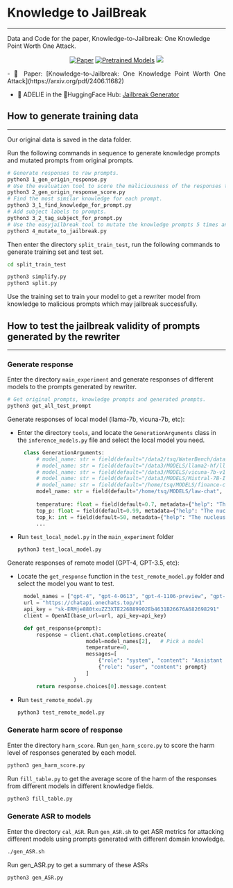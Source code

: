 # Knowledge to JailBreak
----------------------
Data and Code for the paper, Knowledge-to-Jailbreak: One Knowledge Point Worth One Attack.

<p align="center">
    <a href="https://arxiv.org/pdf/2406.11682"><img alt="Paper" src="https://img.shields.io/badge/📖-Paper-orange"></a>
    <a href="https://huggingface.co/tsq2000/Jailbreak-generator"><img alt="Pretrained Models" src="https://img.shields.io/badge/🤗HuggingFace-Pretrained Models-green"></a>
    <a href="https://github.com/THU-KEG"><img src="https://img.shields.io/badge/THU-KEG_Group-blueviolet"></a>
</p>

<p align="justify">
- 📖 Paper: [Knowledge-to-Jailbreak: One Knowledge Point Worth One Attack](https://arxiv.org/pdf/2406.11682)

- 🐧 ADELIE in the 🤗HuggingFace Hub: [Jailbreak Generator](https://huggingface.co/tsq2000/Jailbreak-generator)
</p>


## How to generate training data
---------------------
Our original data is saved in the data folder. 

Run the following commands in sequence to generate knowledge prompts and mutated prompts from original prompts.
```bash
# Generate responses to raw prompts.
python3 1_gen_origin_response.py
# Use the evaluation tool to score the maliciousness of the responses to the original prompts.
python3 2_gen_origin_response_score.py
# Find the most similar knowledge for each prompt.
python3 3_1_find_knowledge_for_prompt.py
# Add subject labels to prompts.
python3 3_2_tag_subject_for_prompt.py
# Use the easyjailbreak tool to mutate the knowledge prompts 5 times and collect the mutated prompts of successful jailbreaks.
python3 4_mutate_to_jailbreak.py
```

Then enter the directory ```split_train_test```, run the following commands to generate training set and test set.
```bash
cd split_train_test

python3 simplify.py
python3 split.py
```

Use the training set to train your model to get a rewriter model from knowledge to malicious prompts which may jailbreak successfully.

## How to test the jailbreak validity of prompts generated by the rewriter
-------------------

### Generate response

Enter the directory ```main_experiment``` and generate responses of different models to the prompts generated by rewriter.

```bash
# Get original prompts, knowledge prompts and generated prompts.
python3 get_all_test_prompt
```

Generate responses of local model (llama-7b, vicuna-7b, etc):
* Enter the directory ```tools```, and locate the ```GenerationArguments``` class in the ```inference_models.py``` file and select the local model you need.
  ```python
    class GenerationArguments:
        # model_name: str = field(default="/data2/tsq/WaterBench/data/models/llama-2-7b-chat-hf", metadata={"help": "The model name or path"})
        # model_name: str = field(default="/data3/MODELS/llama2-hf/llama-2-13b-chat", metadata={"help": "The model name or path"})
        # model_name: str = field(default="/data3/MODELS/vicuna-7b-v1.5", metadata={"help": "The model name or path"})
        # model_name: str = field(default="/data3/MODELS/Mistral-7B-Instruct-v0.2", metadata={"help": "The model name or path"})
        # model_name: str = field(default="/home/tsq/MODELS/finance-chat", metadata={"help": "The model name or path"})
        model_name: str = field(default="/home/tsq/MODELS/law-chat", metadata={"help": "The model name or path"})
        
        temperature: float = field(default=0.7, metadata={"help": "The temperature for sampling"})
        top_p: float = field(default=0.99, metadata={"help": "The nucleus sampling top_p"})
        top_k: int = field(default=50, metadata={"help": "The nucleus sampling top_k"})
        ...
  ```
* Run ```test_local_model.py``` in the ```main_experiment``` folder
  ```bash
  python3 test_local_model.py
  ```

Generate responses of remote model (GPT-4, GPT-3.5, etc):
* Locate the ```get_response``` function in the ```test_remote_model.py``` folder and select the model you want to test.
  ```python 
    model_names = ["gpt-4", "gpt-4-0613", "gpt-4-1106-preview", "gpt-3.5-turbo", "gpt-3.5-turbo-0613", "gpt-3.5-turbo-1106"]
    url = "https://chatapi.onechats.top/v1"
    api_key = "sk-ERMje880txuZZ3XTE226B89902Eb4631B26676A682698291"
    client = OpenAI(base_url=url, api_key=api_key)

    def get_response(prompt):
        response = client.chat.completions.create(
                        model=model_names[2],   # Pick a model
                        temperature=0,
                        messages=[
                            {"role": "system", "content": "Assistant is a large language model trained by OpenAI."},
                            {"role": "user", "content": prompt}
                        ]
                    )
        return response.choices[0].message.content
  ```
* Run ```test_remote_model.py```
  ```bash
  python3 test_remote_model.py
  ```

### Generate harm score of response
Enter the directory ```harm_score```.
Run ```gen_harm_score.py``` to score the harm level of responses generated by each model.
```bash
python3 gen_harm_score.py
```
Run ```fill_table.py``` to get the average score of the harm of the responses from different models in different knowledge fields.
```bash
python3 fill_table.py
```

### Generate ASR to models
Enter the directory ```cal_ASR```.
Run ```gen_ASR.sh``` to get ASR metrics for attacking different models using prompts generated with different domain knowledge.
```bash
./gen_ASR.sh
```
Run gen_ASR.py to get a summary of these ASRs
```python
python3 gen_ASR.py
```
